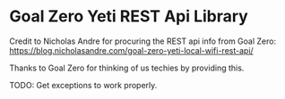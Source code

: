 # Goal Zero Yeti REST Api Library

Credit to Nicholas Andre for procuring the REST api info from Goal Zero: https://blog.nicholasandre.com/goal-zero-yeti-local-wifi-rest-api/

Thanks to Goal Zero for thinking of us techies by providing this.

TODO:
Get exceptions to work properly. 